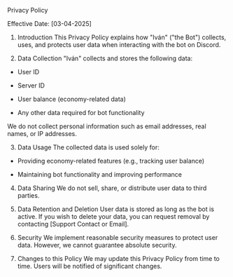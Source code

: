 Privacy Policy

Effective Date: [03-04-2025]

1. Introduction
This Privacy Policy explains how "Iván" ("the Bot") collects, uses, and protects user data when interacting with the bot on Discord.

2. Data Collection
"Iván" collects and stores the following data:

- User ID

- Server ID

- User balance (economy-related data)

- Any other data required for bot functionality

We do not collect personal information such as email addresses, real names, or IP addresses.

3. Data Usage
The collected data is used solely for:

- Providing economy-related features (e.g., tracking user balance)

- Maintaining bot functionality and improving performance

4. Data Sharing
We do not sell, share, or distribute user data to third parties.

5. Data Retention and Deletion
User data is stored as long as the bot is active. If you wish to delete your data, you can request removal by contacting [Support Contact or Email].

6. Security
We implement reasonable security measures to protect user data. However, we cannot guarantee absolute security.

7. Changes to this Policy
We may update this Privacy Policy from time to time. Users will be notified of significant changes.
